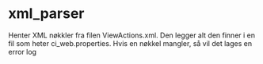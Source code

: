 # xml_parser
Henter XML nøkkler fra filen ViewActions.xml. Den legger alt den finner i en fil som heter ci_web.properties. Hvis en nøkkel mangler, så vil det lages en error log 

